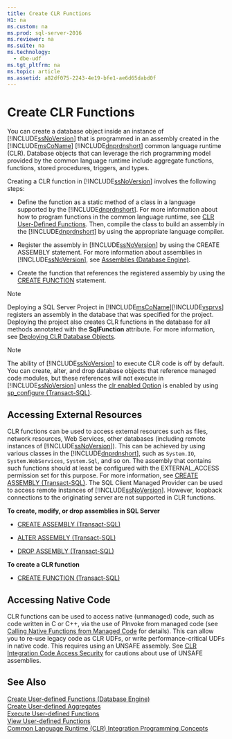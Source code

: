 ```yaml
---
title: Create CLR Functions
H1: na
ms.custom: na
ms.prod: sql-server-2016
ms.reviewer: na
ms.suite: na
ms.technology: 
  - dbe-udf
ms.tgt_pltfrm: na
ms.topic: article
ms.assetid: a82df075-2243-4e19-bfe1-ae6d65dabd0f
---
```

# Create CLR Functions
  You can create a database object inside an instance of [!INCLUDE[ssNoVersion](../../Topics/TopicNameContainA/includes/ssNoVersion_md.md)] that is programmed in an assembly created in the [!INCLUDE[msCoName](../../Topics/TopicNameContainA/includes/msCoName_md.md)] [!INCLUDE[dnprdnshort](../../Topics/TopicNameContainA/includes/dnprdnshort_md.md)] common language runtime (CLR). Database objects that can leverage the rich programming model provided by the common language runtime include aggregate functions, functions, stored procedures, triggers, and types.  
  
 Creating a CLR function in [!INCLUDE[ssNoVersion](../../Topics/TopicNameContainA/includes/ssNoVersion_md.md)] involves the following steps:  
  
-   Define the function as a static method of a class in a language supported by the [!INCLUDE[dnprdnshort](../../Topics/TopicNameContainA/includes/dnprdnshort_md.md)]. For more information about how to program functions in the common language runtime, see [CLR User-Defined Functions](../Topic/CLR%20User-Defined%20Functions.md). Then, compile the class to build an assembly in the [!INCLUDE[dnprdnshort](../../Topics/TopicNameContainA/includes/dnprdnshort_md.md)] by using the appropriate language compiler.  
  
-   Register the assembly in [!INCLUDE[ssNoVersion](../../Topics/TopicNameContainA/includes/ssNoVersion_md.md)] by using the CREATE ASSEMBLY statement. For more information about assemblies in [!INCLUDE[ssNoVersion](../../Topics/TopicNameContainA/includes/ssNoVersion_md.md)], see [Assemblies &#40;Database Engine&#41;](../Topic/Assemblies%20\(Database%20Engine\).md).  
  
-   Create the function that references the registered assembly by using the [CREATE FUNCTION](../Topic/CREATE%20FUNCTION%20\(Transact-SQL\).md) statement.  
  
> [!NOTE]  
>  Deploying a SQL Server Project in [!INCLUDE[msCoName](../../Topics/TopicNameContainA/includes/msCoName_md.md)][!INCLUDE[vsprvs](../../Topics/TopicNameContainA/includes/vsprvs_md.md)] registers an assembly in the database that was specified for the project. Deploying the project also creates CLR functions in the database for all methods annotated with the **SqlFunction** attribute. For more information, see [Deploying CLR Database Objects](../Topic/Deploying%20CLR%20Database%20Objects.md).  
  
> [!NOTE]  
>  The ability of [!INCLUDE[ssNoVersion](../../Topics/TopicNameContainA/includes/ssNoVersion_md.md)] to execute CLR code is off by default. You can create, alter, and drop database objects that reference managed code modules, but these references will not execute in [!INCLUDE[ssNoVersion](../../Topics/TopicNameContainA/includes/ssNoVersion_md.md)] unless the [clr enabled Option](../../Topics/TopicNameNotContainA/clr-enabled-Server-Configuration-Option.md) is enabled by using [sp_configure (Transact-SQL)](../Topic/sp_configure%20\(Transact-SQL\).md).  
  
## Accessing External Resources  
 CLR functions can be used to access external resources such as files, network resources, Web Services, other databases (including remote instances of [!INCLUDE[ssNoVersion](../../Topics/TopicNameContainA/includes/ssNoVersion_md.md)]). This can be achieved by using various classes in the [!INCLUDE[dnprdnshort](../../Topics/TopicNameContainA/includes/dnprdnshort_md.md)], such as `System.IO`, `System.WebServices`, `System.Sql`, and so on. The assembly that contains such functions should at least be configured with the EXTERNAL_ACCESS permission set for this purpose. For more information, see [CREATE ASSEMBLY &#40;Transact-SQL&#41;](../Topic/CREATE%20ASSEMBLY%20\(Transact-SQL\).md). The SQL Client Managed Provider can be used to access remote instances of [!INCLUDE[ssNoVersion](../../Topics/TopicNameContainA/includes/ssNoVersion_md.md)]. However, loopback connections to the originating server are not supported in CLR functions.  
  
 **To create, modify, or drop assemblies in SQL Server**  
  
-   [CREATE ASSEMBLY &#40;Transact-SQL&#41;](../Topic/CREATE%20ASSEMBLY%20\(Transact-SQL\).md)  
  
-   [ALTER ASSEMBLY &#40;Transact-SQL&#41;](../Topic/ALTER%20ASSEMBLY%20\(Transact-SQL\).md)  
  
-   [DROP ASSEMBLY &#40;Transact-SQL&#41;](../Topic/DROP%20ASSEMBLY%20\(Transact-SQL\).md)  
  
 **To create a CLR function**  
  
-   [CREATE FUNCTION &#40;Transact-SQL&#41;](../Topic/CREATE%20FUNCTION%20\(Transact-SQL\).md)  
  
## Accessing Native Code  
 CLR functions can be used to access native (unmanaged) code, such as code written in C or C++, via the use of PInvoke from managed code (see [Calling Native Functions from Managed Code](http://go.microsoft.com/fwlink/?LinkID=181929) for details). This can allow you to re-use legacy code as CLR UDFs, or write performance-critical UDFs in native code. This requires using an UNSAFE assembly. See [CLR Integration Code Access Security](../Topic/CLR%20Integration%20Code%20Access%20Security.md) for cautions about use of UNSAFE assemblies.  
  
## See Also  
 [Create User-defined Functions &#40;Database Engine&#41;](../../Topics/TopicNameNotContainA/Create-User-defined-Functions--Database-Engine-.md)   
 [Create User-defined Aggregates](../../Topics/TopicNameNotContainA/Create-User-defined-Aggregates.md)   
 [Execute User-defined Functions](../../Topics/TopicNameNotContainA/Execute-User-defined-Functions.md)   
 [View User-defined Functions](../../Topics/TopicNameNotContainA/View-User-defined-Functions.md)   
 [Common Language Runtime &#40;CLR&#41; Integration Programming Concepts](../Topic/Common%20Language%20Runtime%20\(CLR\)%20Integration%20Programming%20Concepts.md)  
  
  